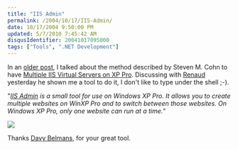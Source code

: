 ```yaml
---
title: "IIS Admin"
permalink: /2004/10/17/IIS-Admin/
date: 10/17/2004 9:50:00 PM
updated: 5/7/2010 7:45:42 AM
disqusIdentifier: 20041017095000
tags: ["Tools", ".NET Development"]
---
```

In an [older post](http://weblogs.asp.net/lkempe/archive/2004/05/13/131417.aspx), I talked about the method described by Steven M. Cohn to have [Multiple IIS Virtual Servers on XP Pro](http://weblogs.asp.net/stevencohn/articles/59782.aspx). Discussing with [Renaud](http://blogs.developpeur.org/themit/archive/2004/10/06/2736.aspx) yesterday he shown me a tool to do it, I don't like to type under the shell ;-).

"[<em>IIS Admin</em>](http://www.mindxpand.be/iisadmin/)<em> is a small tool for use on Windows XP Pro. It allows you to create multiple websites on WinXP Pro and to switch between those websites. On Windows XP Pro, only one website can run at a time.</em>" 
<!-- more -->

![](http://www.mindxpand.be/iisadmin/screenshot.jpg)

Thanks [Davy Belmans](mailto:info@mindxpand.be), for your great tool.
